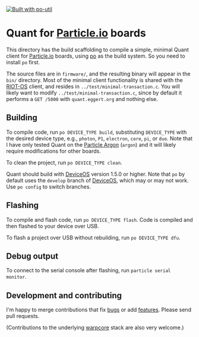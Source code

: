 [![Built with
po-util](https://rawgit.com/nrobinson2000/po-util/master/images/built-with-po-util.svg)](https://po-util.com)

# Quant for [Particle.io](https://docs.particle.io/) boards

This directory has the build scaffolding to compile a simple, minimal Quant
client for [Particle.io](https://docs.particle.io/) boards, using
[po](https://po-util.com) as the build system. So you need to install `po`
first.

The source files are in `firmware/`, and the resulting binary will appear in the
`bin/` directory. Most of the minimal client functionality is shared with the
[RIOT-OS](https://www.riot-os.org/) client, and resides in
`../test/minimal-transaction.c`. You will likely want to modify
`../test/minimal-transaction.c`, since by default it performs a `GET /5000` with
`quant.eggert.org` and nothing else.

## Building

To compile code, run `po DEVICE_TYPE build`, substituting `DEVICE_TYPE` with the
desired device type, e.g., `photon`, `P1`, `electron`, `core`, `pi`, or `duo`.
Note that I have only tested Quant on the [Particle
Argon](https://docs.particle.io/argon/) (`argon`) and it will likely require
modifications for other boards.

To clean the project, run `po DEVICE_TYPE clean`.

Quant should build with [DeviceOS](https://github.com/particle-iot/device-os)
version 1.5.0 or higher. Note that `po` by default uses the `develop` branch of
[DeviceOS](https://github.com/particle-iot/device-os), which may or may not
work. Use `po config` to switch branches.

## Flashing

To compile and flash code, run `po DEVICE_TYPE flash`. Code is compiled and then
flashed to your device over USB.

To flash a project over USB without rebuilding, run `po DEVICE_TYPE dfu`.

## Debug output

To connect to the serial console after flashing, run `particle serial monitor`.

## Development and contributing

I'm happy to merge contributions that fix
[bugs](https://github.com/NTAP/quant/issues?q=is%3Aopen+is%3Aissue+label%3Abug)
or add
[features](https://github.com/NTAP/quant/issues?q=is%3Aopen+is%3Aissue+label%3Aenhancement).
Please send pull requests.

(Contributions to the underlying [warpcore](https://github.com/NTAP/warpcore)
stack are also very welcome.)

